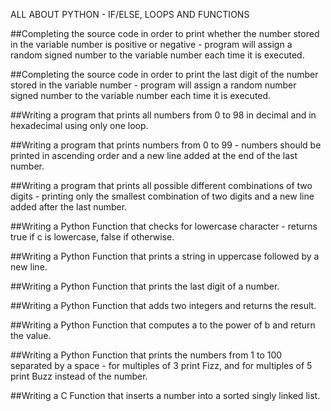 ALL ABOUT PYTHON - IF/ELSE, LOOPS AND FUNCTIONS

##Completing the source code in order to print whether the number stored in the variable number is positive or negative - program will assign a random signed number to the variable number each time it is executed.

##Completing the source code in order to print the last digit of the number stored in the variable number - program will assign a random number signed number to the variable number each time it is executed.

##Writing a program that prints all numbers from 0 to 98 in decimal and in hexadecimal using only one loop.

##Writing a program that prints numbers from 0 to 99 - numbers should be printed in ascending order and a new line added at the end of the last number.

##Writing a program that prints all possible different combinations of two digits - printing only the smallest combination of two digits and a new line added after the last number.

##Writing a Python Function that checks for lowercase character - returns true if c is lowercase, false if otherwise.

##Writing a Python Function that prints a string in uppercase followed by a new line.

##Writing a Python Function that prints the last digit of a number.

##Writing a Python Function that adds two integers and returns the result.

##Writing a Python Function that computes a to the power of b and return the value.

##Writing a Python Function that prints the numbers from 1 to 100 separated by a space - for multiples of 3 print Fizz, and for multiples of 5 print Buzz instead of the number.

##Writing a C Function that inserts a number into a sorted singly linked list.
